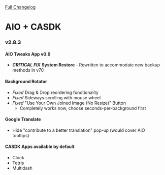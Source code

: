 [Full Changelog](changelog.htm)  

# AIO + CASDK

### v2.8.3

#### AIO Tweaks App v0.9
- _**CRITICAL FIX**_ **System Restore** - Rewritten to accommodate new backup methods in v70

#### **Background Rotator**
- *Fixed* Drag & Drop reordering functionality
- *Fixed* Sideways scrolling with mouse wheel
- *Fixed* "Use Your Own Joined Image (No Resize)" Button
  - Completely works now, choose seconds-per-background first

#### Google Translate
- Hide "contribute to a better translation" pop-up (would cover AIO tooltips)

#### **CASDK** Apps available by default
- Clock
- Tetris
- Multidash
